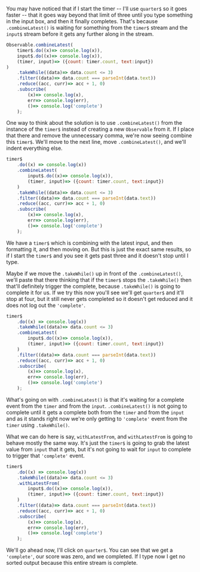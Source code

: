 You may have noticed that if I start the timer -- I'll use `quarter$` so it goes faster -- that it goes way beyond that limit of three until you type something in the input box, and then it finally completes. That's because `.combineLatest()` is waiting for something from the `timer$` stream and the `input$` stream before it gets any further along in the stream.

```javascript
Observable.combineLatest(
	timer$.do((x)=> console.log(x)),
	input$.do((x)=> console.log(x)),
	(timer, input)=> ({count: timer.count, text:input})
)
	.takeWhile((data)=> data.count <= 3)
	.filter((data)=> data.count === parseInt(data.text))
	.reduce((acc, curr)=> acc + 1, 0)
	.subscribe(
		(x)=> console.log(x),
		err=> console.log(err),
		()=> console.log('complete')
	);
```

One way to think about the solution is to use `.combineLatest()` from the instance of the `timer$` instead of creating a new `Observable` from it. If I place that there and remove the unnecessary comma, we're now seeing combine this `timer$`. We'll move to the next line, move `.combineLatest()`, and we'll indent everything else.

```javascript
timer$
	.do((x) => console.log(x))
	.combineLatest(
		input$.do((x)=> console.log(x)),
		(timer, input)=> ({count: timer.count, text:input})
	)
	.takeWhile((data)=> data.count <= 3)
	.filter((data)=> data.count === parseInt(data.text))
	.reduce((acc, curr)=> acc + 1, 0)
	.subscribe(
		(x)=> console.log(x),
		err=> console.log(err),
		()=> console.log('complete')
	);
```

We have a `timer$` which is combining with the latest input, and then formatting it, and then moving on. But this is just the exact same results, so if I start the `timer$` and you see it gets past three and it doesn't stop until I type.

Maybe if we move the `.takeWhile()` up in front of the `.combineLatest()`, we'll paste that there thinking that if the `timer$` stops the `.takeWhile()` then that'll definitely trigger the complete, because `.takeWhile()` is going to complete it for us. If we try this now you'll see we'll get `quarter$` and it'll stop at four, but it still never gets completed so it doesn't get reduced and it does not log out the `'complete'`.

```javascript
timer$
	.do((x) => console.log(x))
	.takeWhile((data)=> data.count <= 3)
	.combineLatest(
		input$.do((x)=> console.log(x)),
		(timer, input)=> ({count: timer.count, text:input})
	)
	.filter((data)=> data.count === parseInt(data.text))
	.reduce((acc, curr)=> acc + 1, 0)
	.subscribe(
		(x)=> console.log(x),
		err=> console.log(err),
		()=> console.log('complete')
	);
```

What's going on with `.combineLatest()` is that it's waiting for a complete event from the `timer` and from the `input`. `.combineLatest()` is not going to complete until it gets a complete both from the `timer` and from the `input` and as it stands right now we're only getting to `'complete'` event from the `timer` using `.takeWhile()`.

What we can do here is say, `withLatestFrom`, and `withLatestFrom` is going to behave mostly the same way. It's just the `timer$` is going to grab the latest value from `input` that it gets, but it's not going to wait for `input` to complete to trigger that `'complete'` event.

```javascript
timer$
	.do((x) => console.log(x))
	.takeWhile((data)=> data.count <= 3)
	.withLatestFrom(
		input$.do((x)=> console.log(x)),
		(timer, input)=> ({count: timer.count, text:input})
	)
	.filter((data)=> data.count === parseInt(data.text))
	.reduce((acc, curr)=> acc + 1, 0)
	.subscribe(
		(x)=> console.log(x),
		err=> console.log(err),
		()=> console.log('complete')
	);
```

We'll go ahead now, I'll click on `quarter$`. You can see that we get a `'complete'`, our score was zero, and we completed. If I type now I get no sorted output because this entire stream is complete.